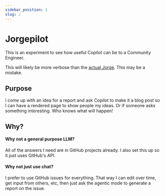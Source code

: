 ```yaml
---
sidebar_position: 1
slug: /
---
```


# Jorgepilot

This is an experiment to see how useful Copilot can be to a Community Engineer. 

This will likely be more verbose than the [actual Jorge](https://ypsidanger.com). This may be a mistake.

## Purpose

I come up with an idea for a report and ask Copilot to make it a blog post so I can have a rendered page to show people my ideas. Or if someone asks something interesting. Who knows what will happen!

## Why?

#### Why not a general purpose LLM?
All of the answers I need are in GitHub projects already. I also set this up so it just uses GitHub's API. 

#### Why not just use chat?
I prefer to use GitHub issues for everything. That way I can edit over time, get input from others, etc, then just ask the agentic mode to generate a report on the issue. 


